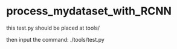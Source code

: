 # process_mydataset_with_RCNN

this test.py should be placed at tools/

then input the command: ./tools/test.py
